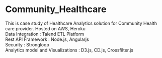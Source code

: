 # Community_Healthcare
This is case study of Healthcare Analytics solution for Community Health care provider. 
Hosted on AWS, Heroku \
Data Integration : Talend ETL Platform \
Rest API Framework : Node.js, Angularjs \
Security :  Strongloop \
Analytics model and Visualizations : D3.js, CD.js, Crossfilter.js
